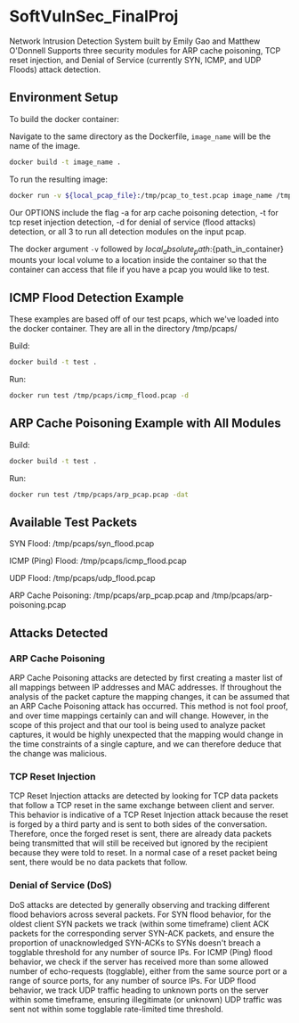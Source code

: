 # SoftVulnSec_FinalProj
Network Intrusion Detection System built by Emily Gao and Matthew O'Donnell
Supports three security modules for ARP cache poisoning, TCP reset injection, and Denial of Service (currently SYN, ICMP, and UDP Floods) attack detection.
## Environment Setup
To build the docker container:

Navigate to the same directory as the Dockerfile, ```image_name``` will be the name of the image.
```bash
docker build -t image_name .
```
To run the resulting image:  
```bash
docker run -v ${local_pcap_file}:/tmp/pcap_to_test.pcap image_name /tmp/pcap_to_test.pcap [OPTIONS]
```

Our OPTIONS include the flag -a for arp cache poisoning detection, -t for tcp reset injection detection, -d for denial of service (flood attacks) detection, or all 3 to run all detection modules on the input pcap.

The docker argument ```-v``` followed by ${local_absolute_path}:${path_in_container} mounts your local volume to a location inside the container so that the container can access that file if you have a pcap you would like to test.

## ICMP Flood Detection Example
These examples are based off of our test pcaps, which we've loaded into the docker container. They are all in the directory /tmp/pcaps/

Build: 
```bash
docker build -t test .
```
Run: 
```bash
docker run test /tmp/pcaps/icmp_flood.pcap -d
```

## ARP Cache Poisoning Example with All Modules
Build: 
```bash
docker build -t test .
```
Run: 
```bash
docker run test /tmp/pcaps/arp_pcap.pcap -dat
```
## Available Test Packets
SYN Flood: /tmp/pcaps/syn_flood.pcap

ICMP (Ping) Flood: /tmp/pcaps/icmp_flood.pcap

UDP Flood: /tmp/pcaps/udp_flood.pcap

ARP Cache Poisoning: /tmp/pcaps/arp_pcap.pcap and /tmp/pcaps/arp-poisoning.pcap

## Attacks Detected
### ARP Cache Poisoning
ARP Cache Poisoning attacks are detected by first creating a master list of all mappings between IP addresses and MAC addresses. If throughout the analysis of the packet capture the mapping changes, it can be assumed that an ARP Cache Poisoning attack has occurred. This method is not fool proof, and over time mappings certainly can and will change. However, in the scope of this project and that our tool is being used to analyze packet captures, it would be highly unexpected that the mapping would change in the time constraints of a single capture, and we can therefore deduce that the change was malicious.

### TCP Reset Injection
TCP Reset Injection attacks are detected by looking for TCP data packets that follow a TCP reset in the same exchange between client and server. This behavior is indicative of a TCP Reset Injection attack because the reset is forged by a third party and is sent to both sides of the conversation. Therefore, once the forged reset is sent, there are already data packets being transmitted that will still be received but ignored by the recipient because they were told to reset. In a normal case of a reset packet being sent, there would be no data packets that follow.

### Denial of Service (DoS)
DoS attacks are detected by generally observing and tracking different flood behaviors across several packets. For SYN flood behavior, for the oldest client SYN packets we track (within some timeframe) client ACK packets for the corresponding server SYN-ACK packets, and ensure the proportion of unacknowledged SYN-ACKs to SYNs doesn't breach a togglable threshold for any number of source IPs. For ICMP (Ping) flood behavior, we check if the server has received more than some allowed number of echo-requests (togglable), either from the same source port or a range of source ports, for any number of source IPs. For UDP flood behavior, we track UDP traffic heading to unknown ports on the server within some timeframe, ensuring illegitimate (or unknown) UDP traffic was sent not within some togglable rate-limited time threshold.
